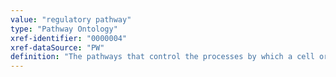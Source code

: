 ```yaml
---
value: "regulatory pathway"
type: "Pathway Ontology"
xref-identifier: "0000004"
xref-dataSource: "PW"
definition: "The pathways that control the processes by which a cell or organism develops, adjusts, behaves, responds to conditions or changes in these conditions, or in any manner helps promote and maintain its efficient functioning.|The definition was complied based on a number of definitions available in several dictionaries"
---
```

